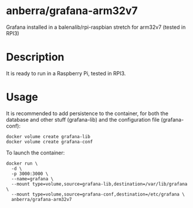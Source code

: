 # anberra/grafana-arm32v7
Grafana installed in a balenalib/rpi-raspbian stretch for arm32v7 (tested in RPI3)

# Description
It is ready to run in a Raspberry Pi, tested in RPI3.

# Usage
It is recommended to add persistence to the container, for both the database and other stuff (grafana-lib) and the configuration file (grafana-conf):
```
docker volume create grafana-lib
docker volume create grafana-conf
```
To launch the container:
```
docker run \
  -d \
  -p 3000:3000 \
  --name=grafana \
  --mount type=volume,source=grafana-lib,destination=/var/lib/grafana \
  --mount type=volume,source=grafana-conf,destination=/etc/grafana \
  anberra/grafana-arm32v7
```
